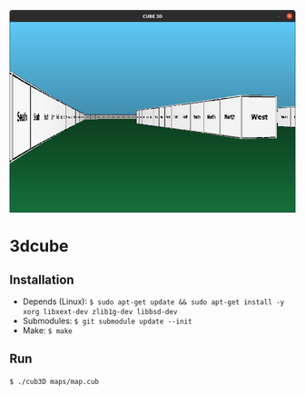 ![alt text](screenshots/2.png "screen cube3d")

# 3dcube

## Installation
* Depends (Linux): 
`$ sudo apt-get update && sudo apt-get install -y xorg libxext-dev zlib1g-dev libbsd-dev`
* Submodules: 
`$ git submodule update --init`
* Make: 
`$ make`

## Run
`$ ./cub3D maps/map.cub`
